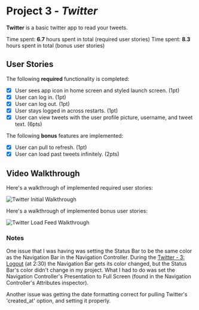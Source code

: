 # Project 3 - *Twitter*

**Twitter** is a basic twitter app to read your tweets.

Time spent: **6.7** hours spent in total (required user stories)
Time spent: **8.3** hours spent in total (bonus user stories)

## User Stories

The following **required** functionality is completed:

- [x] User sees app icon in home screen and styled launch screen. (1pt)
- [x] User can log in. (1pt)
- [x] User can log out. (1pt)
- [x] User stays logged in across restarts. (1pt)
- [x] User can view tweets with the user profile picture, username, and tweet text. (6pts)

The following **bonus** features are implemented:

- [x] User can pull to refresh. (1pt)
- [x] User can load past tweets infinitely. (2pts)

## Video Walkthrough

Here's a walkthrough of implemented required user stories:

<img src='https://imgur.com/FIgAFiY.gif' title='Twitter Walkthrough' width='' alt='Twitter Initial Walkthrough' />

Here's a walkthrough of implemented bonus user stories:

<img src='https://imgur.com/Pz2orto.gif' title='Twitter Reload Walkthrough' width='' alt='Twitter Load Feed Walkthrough' />

### Notes
One issue that I was having was setting the Status Bar to be the same color as the Navigation Bar in the Navigation Controller. During the [Twitter - 3: Logout](https://www.youtube.com/watch?v=OmGebf_602k&list=PLrT2tZ9JRrf76ZFzfHPBNTUnmROWmxTYD&index=3) (at 2:30) the Navigation Bar gets its color changed, but the Status Bar's color didn't change in my project. What I had to do was set the Navigation Controller's Presentation to Full Screen (found in the Navigation Controller's Attributes inspector).

Another issue was getting the date formatting correct for pulling Twitter's 'created_at' option, and setting it properly.


